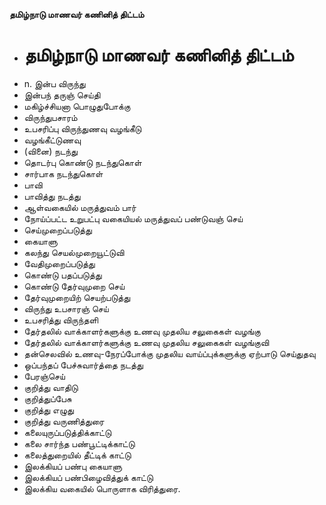 **தமிழ்நாடு மாணவர் கணினித் திட்டம்**
- # தமிழ்நாடு மாணவர் கணினித் திட்டம்
- n. இன்ப விருந்து
- இன்பந் தருஞ் செய்தி
- மகிழ்ச்சியனா பொழுதுபோக்கு
- விருந்துபசாரம்
- உபசரிப்பு விருந்துணவு வழங்கீடு
- வழங்கீட்டுணவு
- (வினை) நடந்து
- தொடர்பு கொண்டு நடந்துகொள்
- சார்பாக நடந்துகொள்
- பாவி
- பாவித்து நடத்து
- ஆள்வகையில் மருத்துவம் பார்
- நோய்ப்பட்ட உறுபட்பு வகையியல் மருத்துவப் பண்டுவஞ் செய்
- செய்முறைப்படுத்து
- கையாளு
- கலந்து செயல்முறையூட்டுவி
- வேதிமுறைப்படுத்து
- கொண்டு பதப்படுத்து
- கொண்டு தேர்வுமுறை செய்
- தேர்வுமுறையிற் செயற்படுத்து
- விருந்து உபசாரஞ் செய்
- உபசரித்து விருந்தளி
- தேர்தலில் வாக்காளர்களுக்கு உணவு முதலிய சலுகைகள் வழங்கு
- தேர்தலில் வாக்காளர்களுக்கு உணவு முதலிய சலுகைகள் வழங்குவி
- தன்செலவில் உணவு-நேரப்போக்கு முதலிய வாய்ப்புக்களுக்கு ஏற்பாடு செய்துதவு
- ஒப்பந்தப் பேச்சுவார்த்தை நடத்து
- பேரஞ்செய்
- குறித்து வாதிடு
- குறித்துப்பேசு
- குறித்து எழுது
- குறித்து வருணித்துரை
- கலையுருப்படுத்திக்காட்டு
- கலை சார்ந்த பண்பூட்டிக்காட்டு
- கலைத்துறையில் தீட்டிக் காட்டு
- இலக்கியப் பண்பு கையாளு
- இலக்கியப் பண்பிழைவித்துக் காட்டு
- இலக்கிய வகையில் பொருளாக விரித்துரை.

